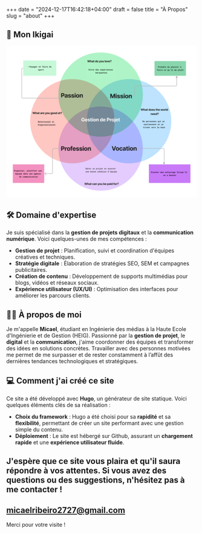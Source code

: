+++
date = "2024-12-17T16:42:18+04:00"
draft = false
title = "À Propos"
slug = "about"
+++

## 🌸 Mon Ikigai
![](/images/IKIGAI.png)
## 🛠️ Domaine d'expertise
Je suis spécialisé dans la **gestion de projets digitaux** et la **communication numérique**. Voici quelques-unes de mes compétences :

- **Gestion de projet** : Planification, suivi et coordination d'équipes créatives et techniques.
- **Stratégie digitale** : Élaboration de stratégies SEO, SEM et campagnes publicitaires.
- **Création de contenu** : Développement de supports multimédias pour blogs, vidéos et réseaux sociaux.
- **Expérience utilisateur (UX/UI)** : Optimisation des interfaces pour améliorer les parcours clients.


## 🙋‍♂️ À propos de moi
Je m'appelle **Micael**, étudiant en Ingénierie des médias à la Haute Ecole d'Ingénierie et de Gestion (HEIG). Passionné par la **gestion de projet**, le **digital** et la **communication**, j'aime coordonner des équipes et transformer des idées en solutions concrètes. Travailler avec des personnes motivées me permet de me surpasser et de rester constamment à l’affût des dernières tendances technologiques et stratégiques.

## 💻 Comment j'ai créé ce site
Ce site a été développé avec **Hugo**, un générateur de site statique. Voici quelques éléments clés de sa réalisation :

- **Choix du framework** : Hugo a été choisi pour sa **rapidité** et sa **flexibilité**, permettant de créer un site performant avec une gestion simple du contenu.
- **Déploiement** : Le site est hébergé sur Github, assurant un **chargement rapide** et une **expérience utilisateur fluide**.

J'espère que ce site vous plaira et qu'il saura répondre à vos attentes. Si vous avez des questions ou des suggestions, n'hésitez pas à me contacter !
---
micaelribeiro2727@gmail.com
---


Merci pour votre visite !
